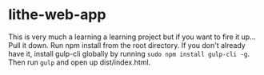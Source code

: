 # lithe-web-app

This is very much a learning a learning project but if you want to fire it up... Pull it down. Run npm install from the root directory. If you don't already have it, install gulp-cli globally by running ```sudo npm install gulp-cli -g```. Then run ```gulp``` and open up dist/index.html.
